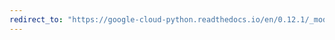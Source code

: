 ```yaml
---
redirect_to: "https://google-cloud-python.readthedocs.io/en/0.12.1/_modules/gcloud/resource_manager/project.html"
---
```

